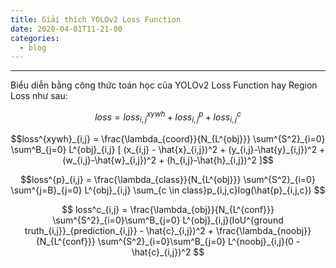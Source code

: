 ```yaml
---
title: Giải thích YOLOv2 Loss Function
date: 2020-04-01T11-21-00
categories: 
  - blog
---
```


<script type="text/javascript" async
  src="https://cdn.mathjax.org/mathjax/latest/MathJax.js?config=TeX-MML-AM_CHTML">
</script>
---

Biểu diễn bằng công thức toán học của YOLOv2 Loss Function hay Region Loss như sau:

$$loss = loss^{xywh}_{i,j} + loss^{p}_{i,j} + loss^{c}_{i,j}$$

$$loss^{xywh}_{i,j} = \frac{\lambda_{coord}}{N_{L^{obj}}} \sum^{S^2}_{i=0} \sum^B_{j=0} L^{obj}_{i,j}
[ 
(x_{i,j} - \hat{x}_{i,j})^2 + (y_{i,j}-\hat{y}_{i,j})^2 + (w_{i,j}-\hat{w}_{i,j})^2 + (h_{i,j}-\hat{h}_{i,j})^2
]$$


$$loss^{p}_{i,j} = \frac{\lambda_{class}}{N_{L^{obj}}} \sum^{S^2}_{i=0} \sum^{j=B}_{j=0} L^{obj}_{i,j}
\sum_{c \in class}p_{i,j,c}log(\hat{p}_{i,j,c})
$$

$$
loss^c_{i,j} = \frac{\lambda_{obj}}{N_{L^{conf}}}
\sum^{S^2}_{i=0}\sum^B_{j=0}
L^{obj}_{i,j}(IoU^{ground truth_{i,j}}_{prediction_{i,j}} - \hat{c}_{i,j})^2
+
\frac{\lambda_{noobj}}{N_{L^{conf}}}
\sum^{S^2}_{i=0}\sum^B_{j=0}
L^{noobj}_{i,j}(0 - \hat{c}_{i,j})^2
$$
